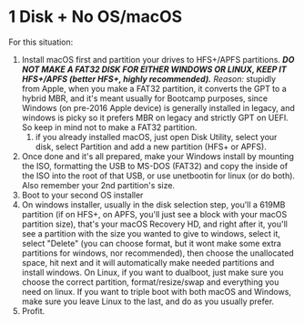 # 1 Disk + No OS/macOS

For this situation:

1. Install macOS first and partition your drives to HFS+/APFS partitions. _**DO NOT MAKE A FAT32 DISK FOR EITHER WINDOWS OR LINUX, KEEP IT HFS+/APFS \(better HFS+, highly recommended\).**_ _Reason:_ stupidly from Apple, when you make a FAT32 partition, it converts the GPT to a hybrid MBR, and it's meant usually for Bootcamp purposes, since Windows \(on pre-2016 Apple device\) is generally installed in legacy, and windows is picky so it prefers MBR on legacy and strictly GPT on UEFI. So keep in mind not to make a FAT32 partition.
   1. if you already installed macOS, just open Disk Utility, select your disk, select Partition and add a new partition \(HFS+ or APFS\).
2. Once done and it's all prepared, make your Windows install by mounting the ISO, formatting the USB to MS-DOS \(FAT32\) and copy the inside of the ISO into the root of that USB, or use unetbootin for linux \(or do both\). Also remember your 2nd partition's size.
3. Boot to your second OS installer
4. On windows installer, usually in the disk selection step, you'll a 619MB partition \(if on HFS+, on APFS, you'll just see a block with your macOS partition size\), that's your macOS Recovery HD, and right after it, you'll see a partition with the size you wanted to give to windows, select it, select "Delete" \(you can choose format, but it wont make some extra partitions for windows, nor recommended\), then choose the unallocated space, hit next and it will automatically make needed partitions and install windows. On Linux, if you want to dualboot, just make sure you choose the correct partition, format/resize/swap and everything you need on linux. If you want to triple boot with both macOS and Windows, make sure you leave Linux to the last, and do as you usually prefer.
5. Profit.

